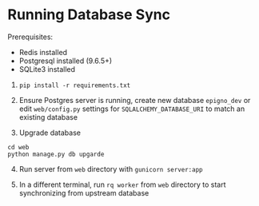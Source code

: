 # Running Database Sync

Prerequisites:
* Redis installed
* Postgresql installed (9.6.5+)
* SQLite3 installed

1. ```pip install -r requirements.txt```

2. Ensure Postgres server is running, create new database `epigno_dev` or edit `web/config.py` settings for `SQLALCHEMY_DATABASE_URI` to match an existing database

3. Upgrade database
```
cd web
python manage.py db upgarde
```

4. Run server from `web` directory with `gunicorn server:app` 

5. In a different terminal, run `rq worker` from `web` directory to start synchronizing from upstream database
